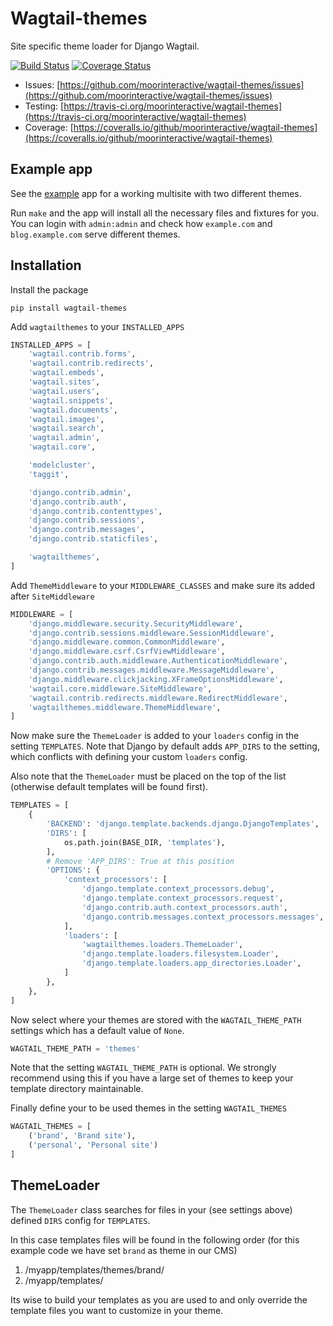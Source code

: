 # Wagtail-themes

Site specific theme loader for Django Wagtail.

[![Build Status](https://travis-ci.org/moorinteractive/wagtail-themes.svg?branch=master)](https://travis-ci.org/moorinteractive/wagtail-themes)
[![Coverage Status](https://coveralls.io/repos/github/moorinteractive/wagtail-themes/badge.svg?branch=master)](https://coveralls.io/github/moorinteractive/wagtail-themes?branch=master)

* Issues: [https://github.com/moorinteractive/wagtail-themes/issues](https://github.com/moorinteractive/wagtail-themes/issues)
* Testing: [https://travis-ci.org/moorinteractive/wagtail-themes](https://travis-ci.org/moorinteractive/wagtail-themes)
* Coverage: [https://coveralls.io/github/moorinteractive/wagtail-themes](https://coveralls.io/github/moorinteractive/wagtail-themes)

## Example app

See the [example](https://github.com/moorinteractive/wagtail-themes/tree/master/example) app for a working multisite with two different themes.

Run `make` and the app will install all the necessary files and fixtures for you. You can login with `admin:admin` and check how `example.com` and `blog.example.com` serve different themes.

## Installation

Install the package

```
pip install wagtail-themes
```

Add `wagtailthemes` to your `INSTALLED_APPS`

```python
INSTALLED_APPS = [
    'wagtail.contrib.forms',
    'wagtail.contrib.redirects',
    'wagtail.embeds',
    'wagtail.sites',
    'wagtail.users',
    'wagtail.snippets',
    'wagtail.documents',
    'wagtail.images',
    'wagtail.search',
    'wagtail.admin',
    'wagtail.core',

    'modelcluster',
    'taggit',

    'django.contrib.admin',
    'django.contrib.auth',
    'django.contrib.contenttypes',
    'django.contrib.sessions',
    'django.contrib.messages',
    'django.contrib.staticfiles',

    'wagtailthemes',
]
```

Add `ThemeMiddleware` to your `MIDDLEWARE_CLASSES` and make sure its added
after `SiteMiddleware`

```python
MIDDLEWARE = [
    'django.middleware.security.SecurityMiddleware',
    'django.contrib.sessions.middleware.SessionMiddleware',
    'django.middleware.common.CommonMiddleware',
    'django.middleware.csrf.CsrfViewMiddleware',
    'django.contrib.auth.middleware.AuthenticationMiddleware',
    'django.contrib.messages.middleware.MessageMiddleware',
    'django.middleware.clickjacking.XFrameOptionsMiddleware',
    'wagtail.core.middleware.SiteMiddleware',
    'wagtail.contrib.redirects.middleware.RedirectMiddleware',
    'wagtailthemes.middleware.ThemeMiddleware',
]
```

Now make sure the `ThemeLoader` is added to your `loaders` config in the setting
`TEMPLATES`. Note that Django by default adds `APP_DIRS` to the setting, which
conflicts with defining your custom `loaders` config.

Also note that the `ThemeLoader` must be placed on the top of the list
(otherwise default templates will be found first).

```python
TEMPLATES = [
    {
        'BACKEND': 'django.template.backends.django.DjangoTemplates',
        'DIRS': [
            os.path.join(BASE_DIR, 'templates'),
        ],
        # Remove 'APP_DIRS': True at this position
        'OPTIONS': {
            'context_processors': [
                'django.template.context_processors.debug',
                'django.template.context_processors.request',
                'django.contrib.auth.context_processors.auth',
                'django.contrib.messages.context_processors.messages',
            ],
            'loaders': [
                'wagtailthemes.loaders.ThemeLoader',
                'django.template.loaders.filesystem.Loader',
                'django.template.loaders.app_directories.Loader',
            ]
        },
    },
]
```

Now select where your themes are stored with the `WAGTAIL_THEME_PATH` settings
which has a default value of `None`.

```python
WAGTAIL_THEME_PATH = 'themes'
```

Note that the setting `WAGTAIL_THEME_PATH` is optional. We strongly recommend
using this if you have a large set of themes to keep your template directory
maintainable.

Finally define your to be used themes in the setting `WAGTAIL_THEMES`

```python
WAGTAIL_THEMES = [
    ('brand', 'Brand site'),
    ('personal', 'Personal site')
]
```

## ThemeLoader

The `ThemeLoader` class searches for files in your (see settings above) defined
`DIRS` config for `TEMPLATES`.

In this case templates files will be found in the following order (for this
example code we have set `brand` as theme in our CMS)

1. /myapp/templates/themes/brand/
2. /myapp/templates/

Its wise to build your templates as you are used to and only override the
template files you want to customize in your theme.
